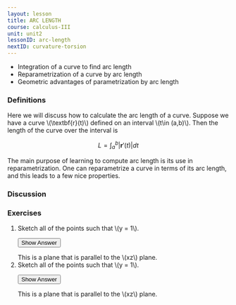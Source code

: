 ```yaml
---
layout: lesson
title: ARC LENGTH
course: calculus-III
unit: unit2
lessonID: arc-length
nextID: curvature-torsion
---
```


- Integration of a curve to find arc length
- Reparametrization of a curve by arc length
- Geometric advantages of parametrization by arc length

### Definitions

Here we will discuss how to calculate the arc length of a curve. Suppose we have a curve \\(\textbf{r}(t)\\) defined on an interval \\(t\in (a,b)\\). Then the length of the curve over the interval is 

$$L = \int_a^b |\textbf{r}'(t)| dt$$

The main purpose of learning to compute arc length is its use in reparametrization. One can reparametrize a curve in terms of its arc length, and this leads to a few nice properties. 

### Discussion


### Exercises

<ol>
<li> <div> Sketch all of the points such that \(y = 1\). </div>

<button onclick="myFunction('answer2')" class="answerButton">Show Answer</button>
<div  id="answer2" class="answer">
This is a plane that is parallel to the \(xz\) plane. 
</div> </li>
<li> <div> Sketch all of the points such that \(y = 1\). </div>

<button onclick="myFunction('answer2')" class="answerButton">Show Answer</button>
<div  id="answer2" class="answer">
This is a plane that is parallel to the \(xz\) plane. 
</div> </li>
</ol>
